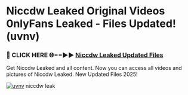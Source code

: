 # Niccdw Leaked Original Videos 0nlyFans Leaked - Files Updated! (uvnv)

<h3>🔴 CLICK HERE 🌐==►► <a href="https://tinyurl.com/ms9xzufz" rel="nofollow">Niccdw Leaked Updated Files</a></h3>

Get Niccdw Leaked and all content. Now you can access all videos and pictures of Niccdw Leaked. New Updated Files 2025!

[![uvnv](https://i.imgur.com/ppqm5kG.gif)](https://tinyurl.com/ms9xzufz)
niccdw leak